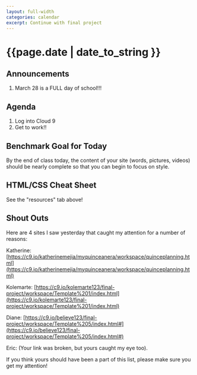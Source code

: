 ```yaml
---
layout: full-width
categories: calendar
excerpt: Continue with final project
---
```

# {{page.date | date_to_string }} #

## Announcements
1.  March 28 is a FULL day of school!!!

## Agenda ##

1.  Log into Cloud 9
2.  Get to work!!


## Benchmark Goal for Today ##

By the end of class today, the content of your site (words, pictures, videos) should be nearly complete so that you can begin to focus on style.


## HTML/CSS Cheat Sheet ##

See the "resources" tab above!


## Shout Outs ##

Here are 4 sites I saw yesterday that caught my attention for a number of reasons:

Katherine:  [https://c9.io/katherinemejia/myquinceanera/workspace/quinceplanning.html](https://c9.io/katherinemejia/myquinceanera/workspace/quinceplanning.html)

Kolemarte:  [https://c9.io/kolemarte123/final-project/workspace/Template%201/index.html](https://c9.io/kolemarte123/final-project/workspace/Template%201/index.html)

Diane:  [https://c9.io/believe123/final-project/workspace/Template%205/index.html#](https://c9.io/believe123/final-project/workspace/Template%205/index.html#)

Eric:  (Your link was broken, but yours caught my eye too).


If you think yours should have been a part of this list, please make sure you get my attention!


